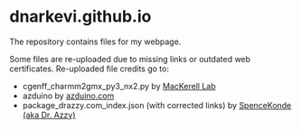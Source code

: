# dnarkevi.github.io
The repository contains files for my webpage.

Some files are re-uploaded due to missing links or outdated web certificates.
Re-uploaded file credits go to:

- cgenff_charmm2gmx_py3_nx2.py by [MacKerell Lab](https://www.charmm.org/archive/charmm/resources/charmm-force-fields/)
- azduino by [azduino.com](https://azduino.com/)
- package_drazzy.com_index.json (with corrected links) by [SpenceKonde (aka Dr. Azzy)](https://github.com/SpenceKonde/)
